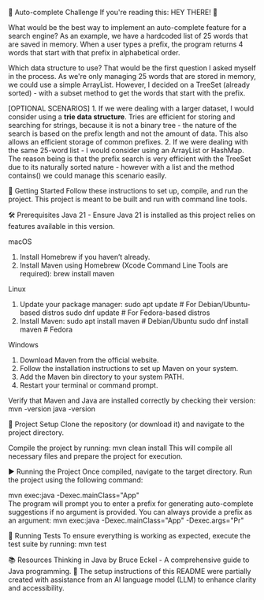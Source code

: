 📝 Auto-complete Challenge
If you're reading this: HEY THERE! 👋

What would be the best way to implement an auto-complete feature for a search engine? 
As an example, we have a hardcoded list of 25 words that are saved in memory.
When a user types a prefix, the program returns 4 words that start with that prefix in alphabetical order.

Which data structure to use? That would be the first question I asked myself in the process.
As we're only managing 25 words that are stored in memory, we could use a simple ArrayList.
However, I decided on a TreeSet (already sorted) - with a subset method to get the words that start with the prefix.


[OPTIONAL SCENARIOS]
1.
If we were dealing with a larger dataset, I would consider using a **trie data structure**.
Tries are efficient for storing and searching for strings, because it is not a binary tree - the nature of the search is based on the prefix length and not the amount of data.
This also allows an efficient storage of common prefixes.
2.
If we were dealing with the same 25-word list - I would consider using an ArrayList or HashMap.
The reason being is that the prefix search is very efficient with the TreeSet due to its naturally sorted nature - however with a list and the method contains() we could manage this scenario easily.

🚀 Getting Started
Follow these instructions to set up, compile, and run the project.
This project is meant to be built and run with command line tools.

🛠 Prerequisites
Java 21 - Ensure Java 21 is installed as this project relies on features available in this version.

macOS
1. Install Homebrew if you haven’t already.
2. Install Maven using Homebrew (Xcode Command Line Tools are required):
brew install maven

Linux
1. Update your package manager:
sudo apt update    # For Debian/Ubuntu-based distros
sudo dnf update    # For Fedora-based distros
2. Install Maven:
sudo apt install maven    # Debian/Ubuntu
sudo dnf install maven    # Fedora

Windows
1. Download Maven from the official website.
2. Follow the installation instructions to set up Maven on your system.
3. Add the Maven bin directory to your system PATH.
4. Restart your terminal or command prompt.


Verify that Maven and Java are installed correctly by checking their version:
mvn -version
java -version

🔧 Project Setup
Clone the repository (or download it) and navigate to the project directory.

Compile the project by running:
mvn clean install
This will compile all necessary files and prepare the project for execution.

▶️ Running the Project
Once compiled, navigate to the target directory.
Run the project using the following command:

mvn exec:java -Dexec.mainClass="App"      
The program will prompt you to enter a prefix for generating auto-complete suggestions if no argument is provided.
You can always provide a prefix as an argument:
mvn exec:java -Dexec.mainClass="App" -Dexec.args="Pr"


🧪 Running Tests
To ensure everything is working as expected, execute the test suite by running:
mvn test

📚 Resources
Thinking in Java by Bruce Eckel - A comprehensive guide to Java programming.
📘 The setup instructions of this README were partially created with assistance from an AI language model (LLM) to enhance clarity and accessibility.


